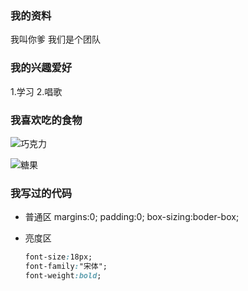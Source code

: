 ### 我的资料
我叫你爹
我们是个团队

### 我的兴趣爱好
1.学习
2.唱歌

### 我喜欢吃的食物
![巧克力](https://ali.xinshipu.cn/20160509/original/1462757156414.jpg)

![糖果](https://5b0988e595225.cdn.sohucs.com/images/20190525/d9c11b7304a34963be900df324dcb7c0.jpeg)

### 我写过的代码
* 普通区
      margins:0;
      padding:0;
      box-sizing:boder-box;

* 亮度区
  ```css
  font-size:18px;
  font-family:"宋体";
  font-weight:bold;
  ```     
  